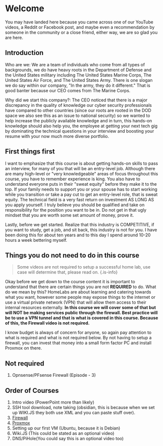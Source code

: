 # Welcome
You may have landed here because you came across one of our YouTube videos, a Reddit or Facebook post, and maybe even a recommendation by someone in the community or a close friend, either way, we are so glad you are here. 
## Introduction
Who are we:
We are a team of individuals who come from all types of backgrounds, we do have heavy roots in the Department of Defense and the United States military including The United States Marine Corps, The United States Air Force, and The United States Army. There is one slogan we do say within our company, "In the army, they do it different." That is good banter because our CEO comes from The Marine Corps.

Why did we start this company?: 
The CEO noticed that there is a major discrepancy in the quality of knowledge our cyber security professionals have compared to other countries (since our roots are rooted in the DOD space we also see this as an issue to national security) so we wanted to help increase the publicly available knowledge and in turn, this hands-on knowledge should also help you, the employee at getting your next tech gig by dominating the technical questions in your interview and boosting your resume with your now much more diverse portfolio. 


## First things first
I want to emphasize that this course is about getting hands-on skills to pass an interview, for many of you that will be an entry-level job. Although there are many high-level or "very knowledgeable" areas of focus throughout this course, you have to remember experience is king. You also have to understand everyone puts in their "sweat equity" before they make it to the top. If your family needs to support you or your spouse has to start working while you transition or take a pay cut to get an entry-level role, that is sweat equity. The technical field is a very fast return on investment AS LONG AS you apply yourself. I truly believe you should be qualified and take on responsibility for the position you want to be in. Do not get in that ugly mindset that you are worth some set amount of money, prove it. 

Lastly, before we get started. Realize that this industry is COMPETITIVE, if you want to study, get a job, and sit back, this industry is not for you. I have been doing this for about ten years and to this day I spend around 10-20 hours a week bettering myself. 

## Things you do not need to do in this course
> Some videos are not required to setup a successful home lab, use case will determine that, please read on. 
{.is-info}

Okay before we get down to the course content it is important to understand that there are certain things you are not **REQUIRED** to do. What do we mean by this? HomeLabs are about learning and catering towards what you want, however some people may expose things to the internet or use a virtual private network (VPN) that will allow them access to their internal resources externally. **In this course we will cover some of that but will NOT be making services public through the firewall. Best practice will be to use a VPN tunnel and that is what is covered in this course. Because of this, the Firewall video is not required.**

I know budget is always of concern for anyone, so again pay attention to what is required and what is not required below. By not having to setup a firewall, you can invest that money into a small form factor PC and install Proxmox on there. 

## Not required
1. Opnsense/PFsense Firewall (Episode - 3)

## Order of Courses
1. Intro video (PowerPoint more than likely)
2. SSH tool download, note taking (obsidian, this is because when we set up WIKI.JS they both use XML and you can paste stuff over). 
3. [Firewall](/en/Homelab_series/Firewall_install_pfsense_opnsense)
4. [Proxmox](/en/Homelab_series/Proxmox_Installation_Guide)
5. Setting up our first VM (Ubuntu, because it is Debian)
6. Wiki.JS (This could be stated as an optional video)
7. DNS/PiHole(You could say this is an optional video too)